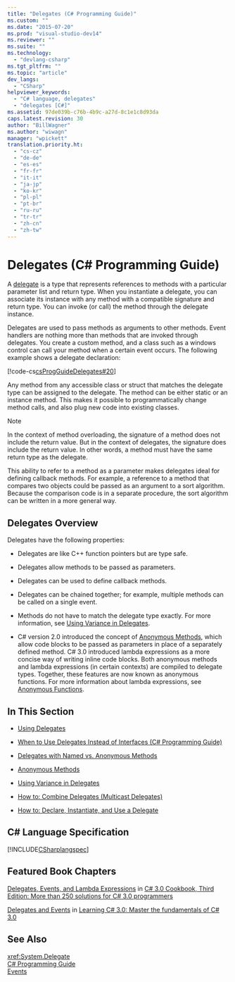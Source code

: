 ```yaml
---
title: "Delegates (C# Programming Guide)"
ms.custom: ""
ms.date: "2015-07-20"
ms.prod: "visual-studio-dev14"
ms.reviewer: ""
ms.suite: ""
ms.technology: 
  - "devlang-csharp"
ms.tgt_pltfrm: ""
ms.topic: "article"
dev_langs: 
  - "CSharp"
helpviewer_keywords: 
  - "C# language, delegates"
  - "delegates [C#]"
ms.assetid: 97de039b-c76b-4b9c-a27d-8c1e1c8d93da
caps.latest.revision: 30
author: "BillWagner"
ms.author: "wiwagn"
manager: "wpickett"
translation.priority.ht: 
  - "cs-cz"
  - "de-de"
  - "es-es"
  - "fr-fr"
  - "it-it"
  - "ja-jp"
  - "ko-kr"
  - "pl-pl"
  - "pt-br"
  - "ru-ru"
  - "tr-tr"
  - "zh-cn"
  - "zh-tw"
---
```

# Delegates (C# Programming Guide)
A [delegate](../../../csharp\language-reference\keywords/delegate.md) is a type that represents references to methods with a particular parameter list and return type. When you instantiate a delegate, you can associate its instance with any method with a compatible signature and return type. You can invoke (or call) the method through the delegate instance.  
  
 Delegates are used to pass methods as arguments to other methods. Event handlers are nothing more than methods that are invoked through delegates. You create a custom method, and a class such as a windows control can call your method when a certain event occurs. The following example shows a delegate declaration:  
  
 [!code-cs[csProgGuideDelegates#20](../../../csharp\programming-guide\delegates/codesnippet/CSharp/index_1.cs)]  
  
 Any method from any accessible class or struct that matches the delegate type can be assigned to the delegate. The method can be either static or an instance method. This makes it possible to programmatically change method calls, and also plug new code into existing classes.  
  
> [!NOTE]
>  In the context of method overloading, the signature of a method does not include the return value. But in the context of delegates, the signature does include the return value. In other words, a method must have the same return type as the delegate.  
  
 This ability to refer to a method as a parameter makes delegates ideal for defining callback methods. For example, a reference to a method that compares two objects could be passed as an argument to a sort algorithm. Because the comparison code is in a separate procedure, the sort algorithm can be written in a more general way.  
  
## Delegates Overview  
 Delegates have the following properties:  
  
-   Delegates are like C++ function pointers but are type safe.  
  
-   Delegates allow methods to be passed as parameters.  
  
-   Delegates can be used to define callback methods.  
  
-   Delegates can be chained together; for example, multiple methods can be called on a single event.  
  
-   Methods do not have to match the delegate type exactly. For more information, see [Using Variance in Delegates](../Topic/Using%20Variance%20in%20Delegates%20\(C%23%20and%20Visual%20Basic\).md).  
  
-   C# version 2.0 introduced the concept of [Anonymous Methods](../../../csharp\programming-guide\statements-expressions-operators/anonymous-methods.md), which allow code blocks to be passed as parameters in place of a separately defined method. C# 3.0 introduced lambda expressions as a more concise way of writing inline code blocks. Both anonymous methods and lambda expressions (in certain contexts) are compiled to delegate types. Together, these features are now known as anonymous functions. For more information about lambda expressions, see [Anonymous Functions](../../../csharp\programming-guide\statements-expressions-operators/anonymous-functions.md).  
  
## In This Section  
  
-   [Using Delegates](../../../csharp\programming-guide\delegates/using-delegates.md)  
  
-   [When to Use Delegates Instead of Interfaces (C# Programming Guide)](http://msdn.microsoft.com/en-us/2e759bdf-7ca4-4005-8597-af92edf6d8f0)  
  
-   [Delegates with Named vs. Anonymous Methods](../../../csharp\programming-guide\delegates/delegates-with-named-vs-anonymous-methods.md)  
  
-   [Anonymous Methods](../../../csharp\programming-guide\statements-expressions-operators/anonymous-methods.md)  
  
-   [Using Variance in Delegates](../Topic/Using%20Variance%20in%20Delegates%20\(C%23%20and%20Visual%20Basic\).md)  
  
-   [How to: Combine Delegates (Multicast Delegates)](../../../csharp\programming-guide\delegates/how-to-combine-delegates-multicast-delegates.md)  
  
-   [How to: Declare, Instantiate, and Use a Delegate](../../../csharp\programming-guide\delegates/how-to-declare-instantiate-and-use-a-delegate.md)  
  
## C# Language Specification  
 [!INCLUDE[CSharplangspec](../../../csharp\language-reference\keywords/includes/csharplangspec_md.md)]  
  
## Featured Book Chapters  
 [Delegates, Events, and Lambda Expressions](http://go.microsoft.com/fwlink/?LinkId=195395) in [C# 3.0 Cookbook, Third Edition: More than 250 solutions for C# 3.0 programmers](http://go.microsoft.com/fwlink/?LinkId=195369)  
  
 [Delegates and Events](http://go.microsoft.com/fwlink/?LinkId=195418) in [Learning C# 3.0: Master the fundamentals of C# 3.0](http://go.microsoft.com/fwlink/?LinkId=195412)  
  
## See Also  
 <xref:System.Delegate>   
 [C# Programming Guide](../../../csharp\programming-guide/index.md)   
 [Events](../../../csharp\programming-guide\events/index.md)